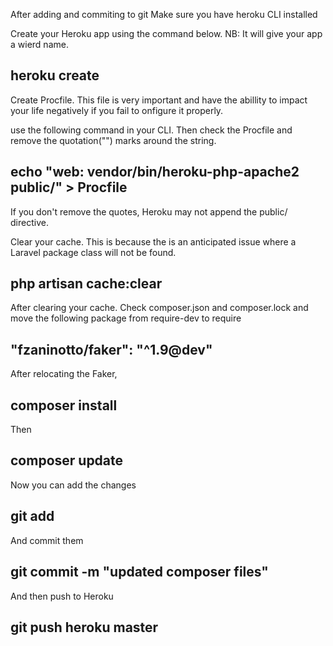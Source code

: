 After adding and commiting to git
Make sure you have heroku CLI installed

Create your Heroku app using the command below.
NB: It will give your app a wierd name.

## heroku create

Create Procfile. This file is very important and have the abillity to impact your life negatively if you fail to onfigure it properly.

use the following command in your CLI. Then check the Procfile and remove the
quotation("") marks around the string.

## echo "web: vendor/bin/heroku-php-apache2 public/" > Procfile

If you don't remove the quotes, Heroku may not append the public/ directive.

Clear your cache. This is because the is an anticipated issue where a Laravel 
package class will not be found.

## php artisan cache:clear

After clearing your cache. Check composer.json and composer.lock and move the 
following package from require-dev to require

## "fzaninotto/faker": "^1.9@dev"

After relocating the Faker, 

## composer install

Then 

## composer update

Now you can add the changes
## git add

And commit them

## git commit -m "updated composer files"

And then push to Heroku

## git push heroku master
